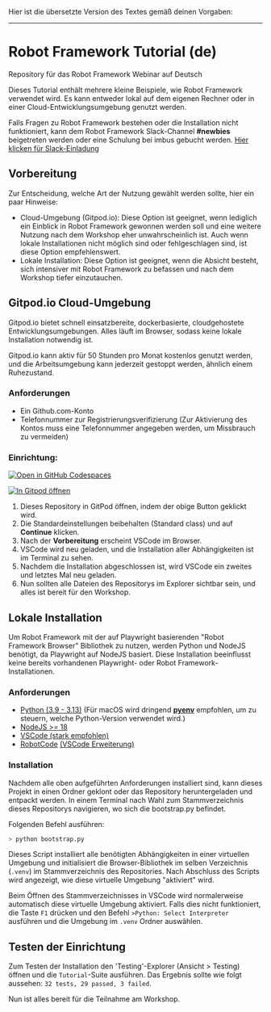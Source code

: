 Hier ist die übersetzte Version des Textes gemäß deinen Vorgaben:

-----------------------

# Robot Framework Tutorial (de)
Repository für das Robot Framework Webinar auf Deutsch

Dieses Tutorial enthält mehrere kleine Beispiele, wie Robot Framework verwendet wird. Es kann entweder lokal auf dem eigenen Rechner oder in einer Cloud-Entwicklungsumgebung genutzt werden.

Falls Fragen zu Robot Framework bestehen oder die Installation nicht funktioniert, kann dem Robot Framework Slack-Channel **#newbies** beigetreten werden oder eine Schulung bei imbus gebucht werden.
[Hier klicken für Slack-Einladung](https://slack.robotframework.org)

## Vorbereitung

Zur Entscheidung, welche Art der Nutzung gewählt werden sollte, hier ein paar Hinweise:

- Cloud-Umgebung (Gitpod.io): Diese Option ist geeignet, wenn lediglich ein Einblick in Robot Framework gewonnen werden soll und eine weitere Nutzung nach dem Workshop eher unwahrscheinlich ist. Auch wenn lokale Installationen nicht möglich sind oder fehlgeschlagen sind, ist diese Option empfehlenswert.
- Lokale Installation: Diese Option ist geeignet, wenn die Absicht besteht, sich intensiver mit Robot Framework zu befassen und nach dem Workshop tiefer einzutauchen.

## Gitpod.io Cloud-Umgebung

Gitpod.io bietet schnell einsatzbereite, dockerbasierte, cloudgehostete Entwicklungsumgebungen.
Alles läuft im Browser, sodass keine lokale Installation notwendig ist.

Gitpod.io kann aktiv für 50 Stunden pro Monat kostenlos genutzt werden, und die Arbeitsumgebung kann jederzeit gestoppt werden, ähnlich einem Ruhezustand.

### Anforderungen

- Ein Github.com-Konto
- Telefonnummer zur Registrierungsverifizierung (Zur Aktivierung des Kontos muss eine Telefonnummer angegeben werden, um Missbrauch zu vermeiden)

### Einrichtung:

[![Open in GitHub Codespaces](https://github.com/codespaces/badge.svg)](https://codespaces.new/imbus/robotframework-tutorial-de)

[![In Gitpod öffnen](https://gitpod.io/button/open-in-gitpod.svg)](https://gitpod.io/#https://github.com/imbus/robotframework-tutorial-de)

1. Dieses Repository in GitPod öffnen, indem der obige Button geklickt wird.
2. Die Standardeinstellungen beibehalten (Standard class) und auf **Continue** klicken.
3. Nach der **Vorbereitung** erscheint VSCode im Browser.
4. VSCode wird neu geladen, und die Installation aller Abhängigkeiten ist im Terminal zu sehen.
5. Nachdem die Installation abgeschlossen ist, wird VSCode ein zweites und letztes Mal neu geladen.
6. Nun sollten alle Dateien des Repositorys im Explorer sichtbar sein, und alles ist bereit für den Workshop.

## Lokale Installation

Um Robot Framework mit der auf Playwright basierenden "Robot Framework Browser" Bibliothek zu nutzen, werden Python und NodeJS benötigt, da Playwright auf NodeJS basiert.
Diese Installation beeinflusst keine bereits vorhandenen Playwright- oder Robot Framework-Installationen.

### Anforderungen

- [Python (3.9 - 3.13)](https://www.python.org/downloads/) (Für macOS wird dringend [**pyenv**](https://github.com/pyenv/pyenv) empfohlen, um zu steuern, welche Python-Version verwendet wird.)
- [NodeJS >= 18](https://nodejs.org/en/download/prebuilt-installer)
- [VSCode (stark empfohlen)](https://code.visualstudio.com/download)
- [RobotCode](https://robotcode.io/) [(VSCode Erweiterung)](https://marketplace.visualstudio.com/items?itemName=d-biehl.robotcode)

### Installation

Nachdem alle oben aufgeführten Anforderungen installiert sind, kann dieses Projekt in einen Ordner geklont oder das Repository heruntergeladen und entpackt werden.
In einem Terminal nach Wahl zum Stammverzeichnis dieses Repositorys navigieren, wo sich die bootstrap.py befindet.

Folgenden Befehl ausführen:
```bash
> python bootstrap.py
```

Dieses Script installiert alle benötigten Abhängigkeiten in einer virtuellen Umgebung und initialisiert die Browser-Bibliothek im selben Verzeichnis (`.venv`) im Stammverzeichnis des Repositories.
Nach Abschluss des Scripts wird angezeigt, wie diese virtuelle Umgebung "aktiviert" wird.

Beim Öffnen des Stammverzeichnisses in VSCode wird normalerweise automatisch diese virtuelle Umgebung aktiviert.
Falls dies nicht funktioniert, die Taste `F1` drücken und den Befehl `>Python: Select Interpreter` ausführen und die Umgebung im `.venv` Ordner auswählen.

## Testen der Einrichtung

Zum Testen der Installation den 'Testing'-Explorer (Ansicht > Testing) öffnen und die `Tutorial`-Suite ausführen.
Das Ergebnis sollte wie folgt aussehen: `32 tests, 29 passed, 3 failed`.

Nun ist alles bereit für die Teilnahme am Workshop.

